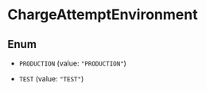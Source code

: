 
# ChargeAttemptEnvironment

## Enum


* `PRODUCTION` (value: `"PRODUCTION"`)

* `TEST` (value: `"TEST"`)



